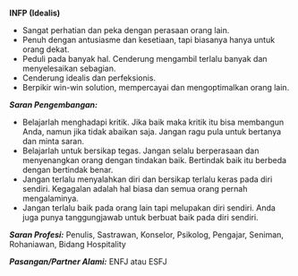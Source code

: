 **INFP (Idealis)**

*   Sangat perhatian dan peka dengan perasaan orang lain.
*   Penuh dengan antusiasme dan kesetiaan, tapi biasanya hanya untuk orang dekat.
*   Peduli pada banyak hal. Cenderung mengambil terlalu banyak dan menyelesaikan sebagian.
*   Cenderung idealis dan perfeksionis.
*   Berpikir win-win solution, mempercayai dan mengoptimalkan orang lain.

**_Saran Pengembangan:_**

*   Belajarlah menghadapi kritik. Jika baik maka kritik itu bisa membangun Anda, namun jika tidak abaikan saja. Jangan ragu pula untuk bertanya dan minta saran.
*   Belajarlah untuk bersikap tegas. Jangan selalu berperasaan dan menyenangkan orang dengan tindakan baik. Bertindak baik itu berbeda dengan bertindak benar.
*   Jangan terlalu menyalahkan diri dan bersikap terlalu keras pada diri sendiri. Kegagalan adalah hal biasa dan semua orang pernah mengalaminya.
*   Jangan terlalu baik pada orang lain tapi melupakan diri sendiri. Anda juga punya tanggungjawab untuk berbuat baik pada diri sendiri.

**_Saran Profesi:_** Penulis, Sastrawan, Konselor, Psikolog, Pengajar, Seniman, Rohaniawan, Bidang Hospitality

**_Pasangan/Partner Alami:_** ENFJ atau ESFJ